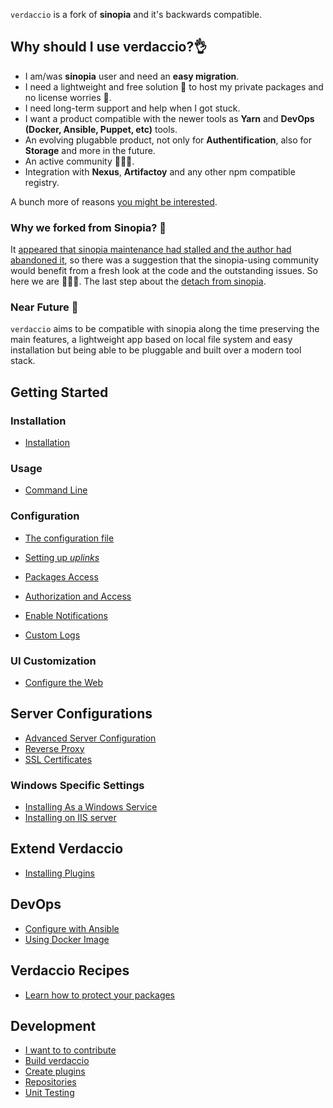 

`verdaccio` is a fork of **sinopia** and it's backwards compatible.

## Why should I use verdaccio?👌


* I am/was **sinopia** user and need an **easy migration**.
* I need a lightweight and free solution 🎉 to host my private packages and no license worries 🎊.
* I need long-term support and help when I got stuck.
* I want a product compatible with the newer tools as **Yarn** and **DevOps (Docker, Ansible, Puppet, etc)** tools.
* An evolving plugabble product, not only for **Authentification**, also for **Storage** and more in the future.
* An active community 🙋‍♂️🙋.
* Integration with **Nexus**, **Artifactoy** and any other npm compatible registry.

A bunch more of reasons [you might be interested](https://medium.com/@jotadeveloper/five-use-cases-where-a-npm-private-proxy-fits-in-your-workflow-632a81779c14).

### Why we forked from Sinopia? 🚀

It [appeared that sinopia maintenance had stalled and the author had abandoned it](https://github.com/rlidwka/sinopia/issues/376),
so there was a suggestion that the sinopia-using community would benefit
from a fresh look at the code and the outstanding issues. So here we are 🎉🎉🎉.  The last step about the [detach from sinopia](https://github.com/verdaccio/verdaccio/issues/38).

### Near Future 🚧

`verdaccio` aims to be compatible with sinopia along the time preserving the main features, a lightweight app based on local file system and easy installation but being able to be pluggable and built over a modern tool stack.


## Getting Started

### Installation

* [Installation](install.md)

### Usage

* [Command Line](cli.md)

### Configuration

* [The configuration file](config.md)
* [Setting up *uplinks*](uplinks.md)
* [Packages Access](packages.md)
* [Authorization and Access](auth.md)
* [Enable Notifications](notifications.md)

* [Custom Logs](logger.md)

### UI Customization

* [Configure the Web](web.md) 


## Server Configurations

* [Advanced Server Configuration](server.md)
* [Reverse Proxy](reverse-proxy.md)
* [SSL Certificates](ssl.md)

### Windows Specific Settings

* [Installing As a Windows Service](windows.md)
* [Installing on IIS server](iis-server.md)

## Extend Verdaccio
* [Installing Plugins](plugins.md)

## DevOps

* [Configure with Ansible](ansible.md)
* [Using Docker Image](docker.md)

## Verdaccio Recipes

* [Learn how to protect your packages](recipes/protect-your-dependencies.md)

## Development

* [I want to to contribute](dev/README.md)
* [Build verdaccio](dev/build.md)
* [Create plugins](dev/plugins.md)
* [Repositories](dev/repositories.md)
* [Unit Testing](dev/test.md) 

